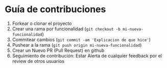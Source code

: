 # Guía de contribuciones

1. Forkear o clonar el proyecto
2. Crear una rama por funcionalidad (`git checkout -b mi-nueva-funcionalidad`)
3. Commitear cambios (`git commit -am 'Explicacion de que hice'`)
4. Pushear a la rama (`git push origin mi-nueva-funcionalidad`)
5. Crear un Nuevo PR (Pull Request) en github
6. Seguimiento de contribución: Estar Alerta de cualquier feedback por el review de otros usuarios

